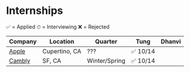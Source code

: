 # Internships
✅ = Applied ⏱ = Interviewing ❌ = Rejected

| Company | Location | Quarter | Tung | Dhanvi |
| --------|----------|---------|------|--------|
| [Apple](https://jobs.apple.com/en-us/details/200253195/software-engineering-internship?team=STDNT) | Cupertino, CA | ??? | ✅ 10/14 | | 
| [Cambly](https://jobs.lever.co/cambly/a85a325b-1992-421b-8e62-ea487a8fba0b) | SF, CA | Winter/Spring | ✅ 10/14 |
